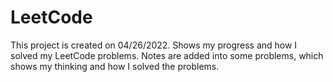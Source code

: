 # LeetCode
This project is created on 04/26/2022.
Shows my progress and how I solved my LeetCode problems.
Notes are added into some problems, which shows my thinking and how I solved the problems.
